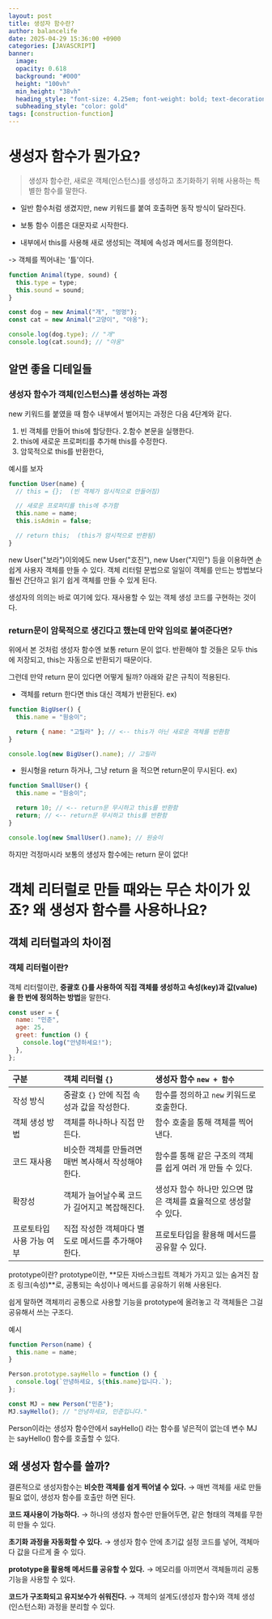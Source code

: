 ```yaml
---
layout: post
title: 생성자 함수란?
author: balancelife
date: 2025-04-29 15:36:00 +0900
categories: [JAVASCRIPT]
banner:
  image:
  opacity: 0.618
  background: "#000"
  height: "100vh"
  min_height: "38vh"
  heading_style: "font-size: 4.25em; font-weight: bold; text-decoration: underline"
  subheading_style: "color: gold"
tags: [construction-function]
---
```


# 생성자 함수가 뭔가요?

> 생성자 함수란, 새로운 객체(인스턴스)를 생성하고 초기화하기 위해 사용하는 특별한 함수를 말한다.

- 일반 함수처럼 생겼지만, new 키워드를 붙여 호출하면 동작 방식이 달라진다.

- 보통 함수 이름은 대문자로 시작한다.
- 내부에서 this를 사용해 새로 생성되는 객체에 속성과 메서드를 정의한다.

-> 객체를 찍어내는 '틀'이다.

```js
function Animal(type, sound) {
  this.type = type;
  this.sound = sound;
}

const dog = new Animal("개", "멍멍");
const cat = new Animal("고양이", "야옹");

console.log(dog.type); // "개"
console.log(cat.sound); // "야옹"
```

## 알면 좋을 디테일들

### 생성자 함수가 객체(인스턴스)를 생성하는 과정

new 키워드를 붙였을 때 함수 내부에서 벌어지는 과정은 다음 4단계와 같다.

1. 빈 객체를 만들어 this에 할당한다. 2.함수 본문을 실행한다.
2. this에 새로운 프로퍼티를 추가해 this를 수정한다.
3. 암묵적으로 this를 반환한다,

예시를 보자

```js
function User(name) {
  // this = {};  (빈 객체가 암시적으로 만들어짐)

  // 새로운 프로퍼티를 this에 추가함
  this.name = name;
  this.isAdmin = false;

  // return this;  (this가 암시적으로 반환됨)
}
```

new User("보라")이외에도 new User("호진"), new User("지민") 등을 이용하면 손쉽게 사용자 객체를 만들 수 있다.
객체 리터럴 문법으로 일일이 객체를 만드는 방법보다 훨씬 간단하고 읽기 쉽게 객체를 만들 수 있게 된다.

생성자의 의의는 바로 여기에 있다. 재사용할 수 있는 객체 생성 코드를 구현하는 것이다.

### return문이 암묵적으로 생긴다고 했는데 만약 임의로 붙여준다면?

위에서 본 것처럼 생성자 함수엔 보통 return 문이 없다. 반환해야 할 것들은 모두 this에 저장되고, this는 자동으로 반환되기 때문이다.

그런데 만약 return 문이 있다면 어떻게 될까?
아래와 같은 규칙이 적용된다.

- 객체를 return 한다면 this 대신 객체가 반환된다.
  ex)

```js
function BigUser() {
  this.name = "원숭이";

  return { name: "고릴라" }; // <-- this가 아닌 새로운 객체를 반환함
}

console.log(new BigUser().name); // 고릴라
```

- 원시형을 return 하거나, 그냥 return 을 적으면 return문이 무시된다.
  ex)

```js
function SmallUser() {
  this.name = "원숭이";

  return 10; // <-- return문 무시하고 this를 반환함
  return; // <-- return문 무시하고 this를 반환함
}

console.log(new SmallUser().name); // 원숭이
```

하지만 걱정마시라 보통의 생성자 함수에는 return 문이 없다!

# 객체 리터럴로 만들 때와는 무슨 차이가 있죠? 왜 생성자 함수를 사용하나요?

## 객체 리터럴과의 차이점

### 객체 리터럴이란?

객체 리터럴이란, **중괄호 {}를 사용하여 직접 객체를 생성하고 속성(key)과 값(value)을 한 번에 정의하는 방법**을 말한다.

```js
const user = {
  name: "민준",
  age: 25,
  greet: function () {
    console.log("안녕하세요!");
  },
};
```

| 구분                      | 객체 리터럴 `{}`                                    | 생성자 함수 `new + 함수`                                         |
| :------------------------ | :-------------------------------------------------- | :--------------------------------------------------------------- |
| 작성 방식                 | 중괄호 `{}` 안에 직접 속성과 값을 작성한다.         | 함수를 정의하고 `new` 키워드로 호출한다.                         |
| 객체 생성 방법            | 객체를 하나하나 직접 만든다.                        | 함수 호출을 통해 객체를 찍어낸다.                                |
| 코드 재사용               | 비슷한 객체를 만들려면 매번 복사해서 작성해야 한다. | 함수를 통해 같은 구조의 객체를 쉽게 여러 개 만들 수 있다.        |
| 확장성                    | 객체가 늘어날수록 코드가 길어지고 복잡해진다.       | 생성자 함수 하나만 있으면 많은 객체를 효율적으로 생성할 수 있다. |
| 프로토타입 사용 가능 여부 | 직접 작성한 객체마다 별도로 메서드를 추가해야 한다. | 프로토타입을 활용해 메서드를 공유할 수 있다.                     |

prototype이란?
prototype이란,
**모든 자바스크립트 객체가 가지고 있는 숨겨진 참조 링크(속성)**로,
공통되는 속성이나 메서드를 공유하기 위해 사용된다.

쉽게 말하면
객체끼리 공통으로 사용할 기능을 prototype에 올려놓고
각 객체들은 그걸 공유해서 쓰는 구조다.

예시

```js
function Person(name) {
  this.name = name;
}

Person.prototype.sayHello = function () {
  console.log(`안녕하세요, ${this.name}입니다.`);
};

const MJ = new Person("민준");
MJ.sayHello(); // "안녕하세요, 민준입니다."
```

Person이라는 생성자 함수안에서 sayHello() 라는 함수를 넣은적이 없는데 변수 MJ는 sayHello() 함수를 호출할 수 있다.

## 왜 생성자 함수를 쓸까?

결론적으로 생성자함수는
**비슷한 객체를 쉽게 찍어낼 수 있다.**
→ 매번 객체를 새로 만들 필요 없이, 생성자 함수를 호출만 하면 된다.

**코드 재사용이 가능하다.**
→ 하나의 생성자 함수만 만들어두면, 같은 형태의 객체를 무한히 만들 수 있다.

**초기화 과정을 자동화할 수 있다.**
→ 생성자 함수 안에 초기값 설정 코드를 넣어, 객체마다 값을 다르게 줄 수 있다.

**prototype을 활용해 메서드를 공유할 수 있다.**
→ 메모리를 아끼면서 객체들끼리 공통 기능을 사용할 수 있다.

**코드가 구조화되고 유지보수가 쉬워진다.**
→ 객체의 설계도(생성자 함수)와 객체 생성(인스턴스화) 과정을 분리할 수 있다.

